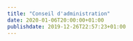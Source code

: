 ```yaml
---
title: "Conseil d'administration"
date: 2020-01-06T20:00:00+01:00
publishdate: 2019-12-26T22:57:23+01:00
---
```

